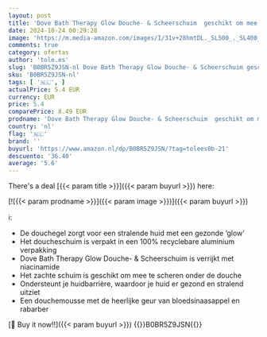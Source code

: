 ```yaml
---
layout: post
title: 'Dove Bath Therapy Glow Douche- & Scheerschuim  geschikt om mee te scheren onder de douche 200 ml'
date: 2024-10-24 00:29:28
image: 'https://m.media-amazon.com/images/I/31v+28hmtDL._SL500_._SL400_.jpg'
comments: true
category: ofertas
author: 'tole.es'
slug: 'B0BR5Z9JSN-nl Dove Bath Therapy Glow Douche- & Scheerschuim geschikt om...'
sku: 'B0BR5Z9JSN-nl'
tags: [ '🇳🇱', ]
actualPrice: 5.4 EUR
currency: EUR
price: 5.4
comparePrice: 8.49 EUR
prodname: 'Dove Bath Therapy Glow Douche- & Scheerschuim  geschikt om mee te scheren onder de douche 200 ml'
country: 'nl'
flag: '🇳🇱'
brand: ''
buyurl: 'https://www.amazon.nl/dp/B0BR5Z9JSN/?tag=tolees0b-21'
descuento: '36.40'
average: '5.6'
---
```


There's a deal [{{< param title >}}]({{< param buyurl >}})  here:

[![{{< param prodname >}}]({{< param image >}})]({{< param buyurl >}})

ℹ️:

- De douchegel zorgt voor een stralende huid met een gezonde ‘glow’
- Het doucheschuim is verpakt in een 100% recyclebare aluminium verpakking
- Dove Bath Therapy Glow Douche- & Scheerschuim is verrijkt met niacinamide
- Het zachte schuim is geschikt om mee te scheren onder de douche
- Ondersteunt je huidbarrière, waardoor je huid er gezond en stralend uitziet
- Een douchemousse met de heerlijke geur van bloedsinaasappel en rabarber

[🛒 Buy it now!!]({{< param buyurl >}})
{{<world>}}B0BR5Z9JSN{{</world>}}
